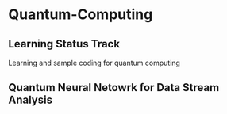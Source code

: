 # Quantum-Computing
## Learning Status Track
Learning and sample coding for quantum computing
## Quantum Neural Netowrk for Data Stream Analysis

 
